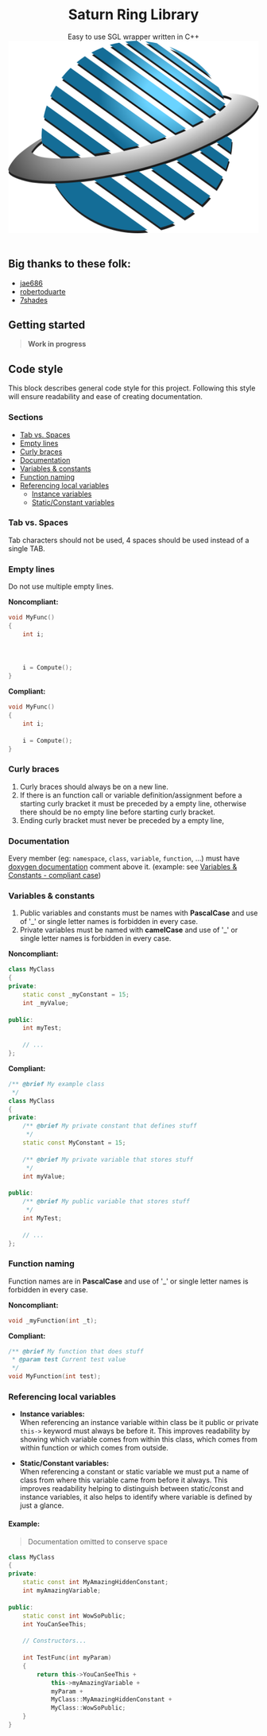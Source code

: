 <h1 align="center" id="heading">Saturn Ring Library</h1>
<p align="center">
 Easy to use SGL wrapper written in C++</br>
 <img src="https://github.com/ReyeMe/SaturnRingLib/blob/main/Documentation/resources/srl_logo.png"></br></br>
</p>

## Big thanks to these folk:
 - [jae686](https://github.com/jae686)
 - [robertoduarte](https://github.com/robertoduarte)
 - [7shades](https://github.com/seven-shades)

## Getting started
> **Work in progress**

## Code style
This block describes general code style for this project. Following this style will ensure readability and ease of creating documentation.

### Sections
- [Tab vs. Spaces](#tab-v-space)
- [Empty lines](#empty-line)
- [Curly braces](#curly-braces)
- [Documentation](#docs)
- [Variables & constants](#variables)
- [Function naming](#functions)
- [Referencing local variables](#references)
    - [Instance variables](#references-instance)
    - [Static/Constant variables](#references-static)

### Tab vs. Spaces<a name="tab-v-space"></a>
Tab characters should not be used, 4 spaces should be used instead of a single TAB.

### Empty lines<a name="empty-line"></a>
Do not use multiple empty lines.

**Noncompliant:**
```cpp
void MyFunc()
{
    int i;



    i = Compute();
}
```

**Compliant:**
```cpp
void MyFunc()
{
    int i;

    i = Compute();
}
```

### Curly braces<a name="curly-braces"></a>
1) Curly braces should always be on a new line.
2) If there is an function call or variable definition/assignment before a starting curly bracket it must be preceded by a empty line, otherwise there should be no empty line before starting curly bracket.
3) Ending curly bracket must never be preceded by a empty line,

### Documentation<a name="docs"></a>
Every member (eg: ``namespace``, ``class``, ``variable``, ``function``, ...) must have [doxygen documentation](https://www.doxygen.nl/manual/commands.html) comment above it. (example: see [Variables & Constants - compliant case](#VariablesAndConstantsValid))

### Variables & constants<a name="variables"></a>
1) Public variables and constants must be names with **PascalCase** and use of '_' or single letter names is forbidden in every case.
2) Private variables must be named with **camelCase** and use of '_' or single letter names is forbidden in every case.

**Noncompliant:**
```cpp
class MyClass
{
private:
    static const _myConstant = 15;
    int _myValue;

public:
    int myTest;

    // ...
};
```

**Compliant:**<a name="VariablesAndConstantsValid"></a>
```cpp
/** @brief My example class
 */
class MyClass
{
private:
    /** @brief My private constant that defines stuff
     */
    static const MyConstant = 15;
    
    /** @brief My private variable that stores stuff
     */
    int myValue;

public:
    /** @brief My public variable that stores stuff
     */
    int MyTest;

    // ...
};
```
### Function naming<a name="functions"></a>
Function names are in **PascalCase** and use of '_' or single letter names is forbidden in every case.

**Noncompliant:**
```cpp
void _myFunction(int _t);
```
**Compliant:**
```cpp
/** @brief My function that does stuff
 * @param test Current test value
 */
void MyFunction(int test);
```

### Referencing local variables<a name="references"></a>
* **Instance variables:**<br/><a name="references-instance"></a>
    When referencing an instance variable within class be it public or private ``this->`` keyword must always be before it. This improves readability by showing which variable comes from within this class, which comes from within function or which comes from outside.

* **Static/Constant variables:**<br/><a name="references-static"></a>
    When referencing a constant or static variable we must put a name of class from where this variable came from before it always. This improves readability helping to distinguish between static/const and instance variables, it also helps to identify where variable is defined by just a glance.
    
#### Example:
> Documentation omitted to conserve space
```cpp
class MyClass
{
private:
    static const int MyAmazingHiddenConstant;
    int myAmazingVariable;

public:
    static const int WowSoPublic;
    int YouCanSeeThis;

    // Constructors...

    int TestFunc(int myParam)
    {
        return this->YouCanSeeThis +
            this->myAmazingVariable +
            myParam + 
            MyClass::MyAmazingHiddenConstant +
            MyClass::WowSoPublic;
    }
}
```
